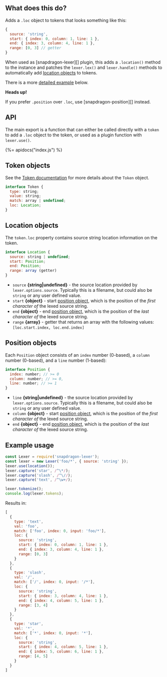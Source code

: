 ## What does this do?

Adds a `.loc` object to tokens that looks something like this:

```js
{
  source: 'string',
  start: { index: 0, column: 1, line: 1 },
  end: { index: 3, column: 4, line: 1 },
  range: [0, 3] // getter
}
```

When used as [snapdragon-lexer][] plugin, this adds a `.location()` method to the instance and patches the `lexer.lex()` and `lexer.handle()` methods to automatically add [location objects](#location-objects) to tokens.

There is a more [detailed example](#example-usage) below.

**Heads up!**

If you prefer `.position` over `.loc`, use [snapdragon-position][] instead.


## API

The main export is a function that can either be called directly with a `token` to add a `.loc` object to the token, or used as a plugin function with `lexer.use()`.

{%= apidocs("index.js") %}

## Token objects

See the [Token documentation](https://github.com/here-be/snapdragon-token/blob/master/README.md#token-object) for more details about the `Token` object.

```js
interface Token {
  type: string;
  value: string;
  match: array | undefined;
  loc: Location;
}
```

## Location objects

The `token.loc` property contains source string location information on the token.

```js
interface Location {
  source: string | undefined;
  start: Position;
  end: Position;
  range: array (getter)
}
```

- `source` **{string|undefined}** - the source location provided by `lexer.options.source`. Typically this is a filename, but could also be `string` or any user defined value.
- `start` **{object}** - start [position object](#position-objects), which is the position of the _first character of_ the lexed source string.
- `end` **{object}** - end [position object](#position-objects), which is the position of the _last character of_ the lexed source string.
- `range` **{array}** - getter that returns an array with the following values: `[loc.start.index, loc.end.index]`


## Position objects

Each `Position` object consists of an `index` number (0-based), a `column` number (0-based), and a `line` number (1-based):

```js
interface Position {
  index: number; // >= 0
  column: number; // >= 0,
  line: number; // >= 1
}
```

- `line` **{string|undefined}** - the source location provided by `lexer.options.source`. Typically this is a filename, but could also be `string` or any user defined value.
- `column` **{object}** - start [position object](#position-objects), which is the position of the _first character of_ the lexed source string.
- `end` **{object}** - end [position object](#position-objects), which is the position of the _last character of_ the lexed source string.


## Example usage

```js
const Lexer = require('snapdragon-lexer');
const lexer = new Lexer('foo/*', { source: 'string' });
lexer.use(location());
lexer.capture('star', /^\*/);
lexer.capture('slash', /^\//);
lexer.capture('text', /^\w+/);

lexer.tokenize();
console.log(lexer.tokens);
```

Results in:

```js
[
  {
    type: 'text',
    val: 'foo',
    match: ['foo', index: 0, input: 'foo/*'],
    loc: {
      source: 'string',
      start: { index: 0, column: 1, line: 1 },
      end: { index: 3, column: 4, line: 1 },
      range: [0, 3]
    }
  },
  {
    type: 'slash',
    val: '/',
    match: ['/', index: 0, input: '/*'],
    loc: {
      source: 'string',
      start: { index: 3, column: 4, line: 1 },
      end: { index: 4, column: 5, line: 1 },
      range: [3, 4]
    }
  },
  {
    type: 'star',
    val: '*',
    match: ['*', index: 0, input: '*'],
    loc: {
      source: 'string',
      start: { index: 4, column: 5, line: 1 },
      end: { index: 5, column: 6, line: 1 },
      range: [4, 5]
    }
  }
]
```
